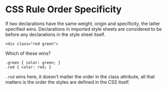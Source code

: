 # CSS Rule Order Specificity

If two declarations have the same weight, origin and specificity, the latter specified wins. Declarations in imported style sheets are considered to be before any declarations in the style sheet itself.

```
<div class="red green">
```

Which of these wins?

```
.green { color: green; }
.red { color: red; }
```

`.red` wins here, it doesn't matter the order in the class attribute, all that matters is the order the styles are defined in the CSS itself.
